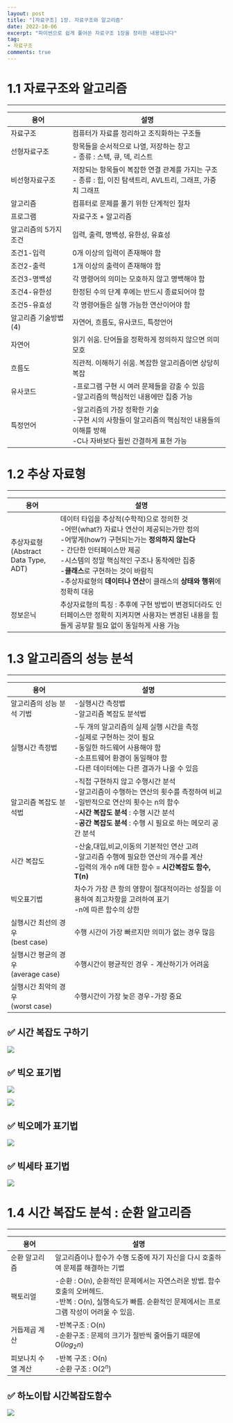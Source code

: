 ```yaml
---
layout: post  
title: "[자료구조] 1장. 자료구조와 알고리즘"
date: 2022-10-06
excerpt: "파이썬으로 쉽게 풀어쓴 자료구조 1장을 정리한 내용입니다"
tag:
- 자료구조
comments: true
--- 
```


# 1.1 자료구조와 알고리즘

---

|용어|설명|
|---|-----|
|자료구조|컴퓨터가 자료를 정리하고 조직화하는 구조들|
|선형자료구조|항목들을 순서적으로 나열, 저장하는 창고</br>- 종류 : 스택, 큐, 덱, 리스트|
|비선형자료구조|저장되는 항목들이 복잡한 연결 관계를 가지는 구조</br>- 종류 : 힙, 이진 탐색트리, AVL트리, 그래프, 가중치 그래프|
|알고리즘|컴퓨터로 문제를 풀기 위한 단계적인 절차|
|프로그램|자료구조 + 알고리즘|
|알고리즘의 5가지 조건|입력, 출력, 명백성, 유한성, 유효성|
|조건1-입력|0개 이상의 입력이 존재해야 함|
|조건2-출력|1개 이상의 출력이 존재해야 함|
|조건3-명백성|각 명령어의 의미는 모호하지 않고 명백해야 함|
|조건4-유한성|한정된 수의 단계 후에는 반드시 종료되어야 함|
|조건5-유효성|각 명령어들은 실행 가능한 연산이어야 함|
|알고리즘 기술방법(4)|자연어, 흐름도, 유사코드, 특정언어|
|자연어|읽기 쉬움. 단어들을 정확하게 정의하지 않으면 의미 모호|
|흐름도|직관적. 이해하기 쉬움. 복잡한 알고리즘이면 상당히 복잡|
|유사코드|-프로그램 구현 시 여러 문제들을 감출 수 있음</br>-알고리즘의 핵심적인 내용에만 집중 가능|
|특정언어|-알고리즘의 가장 정확한 기술</br>-구현 시의 사항들이 알고리즘의 핵심적인 내용들의 이해를 방해</br>-C나 자바보다 훨씬 간결하게 표현 가능|

# 1.2 추상 자료형

---

|용어|설명|
|---|-----|
|추상자료형</br>(Abstract Data Type,</br>ADT)|데이터 타입을 추상적(수학적)으로 정의한 것</br>-어떤(what?) 자료나 연산이 제공되는가만 정의</br>-어떻게(how?) 구현되는가는 **정의하지 않는다**</br>- 간단한 인터페이스만 제공</br>-시스템의 정말 핵심적인 구조나 동작에만 집중</br>-**클래스**로 구현하는 것이 바람직</br>-추상자료형의 **데이터나 연산**이 클래스의 **상태와 행위**에 정확히 대응|
|정보은닉|추상자료형의 특징 : 추후에 구현 방법이 변경되더라도 인터페이스만 정확히 지켜지면 사용자는 변경된 내용을 힘들게 공부할 필요 없이 동일하게 사용 가능|

# 1.3 알고리즘의 성능 분석

---

|용어|설명|
|---|-----|
|알고리즘의 성능 분석 기법|-실행시간 측정법</br>-알고리즘 복잡도 분석법|
|실행시간 측정법|-두 개의 알고리즘의 실제 실행 시간을 측정</br>-실제로 구현하는 것이 필요</br>-동일한 하드웨어 사용해야 함</br>-소프트웨어 환경이 동일해야 함</br>-다른 데이터에는 다른 결과가 나올 수 있음|
|알고리즘 복잡도 분석법|-직접 구현하지 않고 수행시간 분석</br>-알고리즘이 수행하는 연산의 횟수를 측정하여 비교</br>-일반적으로 연산의 횟수는 n의 함수</br>-**시간 복잡도 분석** : 수행 시간 분석</br>-**공간 복잡도 분석** : 수행 시 필요로 하는 메모리 공간 분석|
|시간 복잡도|-산술,대입,비교,이동의 기본적인 연산 고려</br>-알고리즘 수행에 필요한 연산의 개수를 계산</br>-입력의 개수 n에 대한 함수 = **시간복잡도 함수, T(n)**|
|빅오표기법|차수가 가장 큰 항의 영향이 절대적이라는 성질을 이용하여 최고차항을 고려하여 표기</br>-n에 따른 함수의 상한|
|실행시간 최선의 경우</br>(best case)|수행 시간이 가장 빠르지만 의미가 없는 경우 많음|
|실행시간 평균의 경우</br>(average case)|수행시간이 평균적인 경우 - 계산하기가 어려움|
|실행시간 최악의 경우</br>(worst case)|수행시간이 가장 늦은 경우-가장 중요|


## ✅ 시간 복잡도 구하기

![](https://user-images.githubusercontent.com/77424107/196223478-e38ceb17-6217-462a-b30f-7835b0ae49ca.png)

## ✅ 빅오 표기법

![](https://user-images.githubusercontent.com/77424107/196451585-0e0ea7be-2cdc-4e16-bcf4-c6a66af4fd77.png)

![](https://slidesplayer.org/slide/17654672/105/images/26/%EB%B9%85%EC%98%A4+%ED%91%9C%EA%B8%B0%EB%B2%95%EC%9D%98+%EC%A2%85%EB%A5%98+O%281%29+%3A+%EC%83%81%EC%88%98%ED%98%95+O%28logn%29+%3A+%EB%A1%9C%EA%B7%B8%ED%98%95+O%28n%29+%3A+%EC%84%A0%ED%98%95+O%28nlogn%29+%3A+%EB%A1%9C%EA%B7%B8%EC%84%A0%ED%98%95.jpg)


## ✅ 빅오메가 표기법

![](https://user-images.githubusercontent.com/77424107/196454489-b3dc0993-1b99-4164-81d8-4757c2131c14.png)

## ✅ 빅세타 표기법

![](https://user-images.githubusercontent.com/77424107/196454811-07c01636-5813-4a74-b0b1-b4658af8dbdd.png)

# 1.4 시간 복잡도 분석 : 순환 알고리즘

---

|용어|설명|
|---|-----|
|순환 알고리즘|알고리즘이나 함수가 수행 도중에 자기 자신을 다시 호출하여 문제를 해결하는 기법|
|팩토리얼|-순환 : O(n), 순환적인 문제에서는 자연스러운 방법. 함수 호출의 오버헤드.</br>-반복 : O(n), 실행속도가 빠름. 순환적인 문제에서는 프로그램 작성이 어려울 수 있음.|
|거듭제곱 계산|-반복구조 : O(n)</br>-순환구조 : 문제의 크기가 절반씩 줄어들기 때문에 O($log_2n$)|
|피보나치 수열 계산|-반복 구조 : O(n)</br>-순환 구조 : O($2^n$)|

## ✅ 하노이탑 시간복잡도함수

![](https://user-images.githubusercontent.com/77424107/196495752-f23845f3-860b-41f0-9e19-e58b4507c349.png)